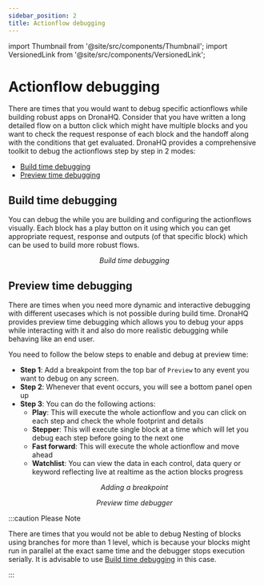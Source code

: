 ```yaml
---
sidebar_position: 2
title: Actionflow debugging
---
```


import Thumbnail from '@site/src/components/Thumbnail';
import VersionedLink from '@site/src/components/VersionedLink';

# Actionflow debugging

There are times that you would want to debug specific actionflows while building robust apps on DronaHQ. Consider that you have written a long detailed flow on a button click which might have multiple blocks and you want to check the request response of each block and the handoff along with the conditions that get evaluated. DronaHQ provides a comprehensive toolkit to debug the actionflows step by step in 2 modes:

- [Build time debugging](../connector_logs/#build-time-debugging)
- [Preview time debugging](../connector_logs/#build-time-debugging)

## Build time debugging

You can debug the while you are building and configuring the actionflows visually. Each block has a play button on it using which you can get appropriate request, response and outputs (of that specific block) which can be used to build more robust flows. 

<figure>
  <Thumbnail src="/img/debugging-apps/block-debugging.png" alt="Buildtime debugging" width='100%'/>
  <figcaption align = "center"><i>Build time debugging</i></figcaption>
</figure>

## Preview time debugging

There are times when you need more dynamic and interactive debugging with different usecases which is not possible during build time. DronaHQ provides preview time debugging which allows you to debug your apps while interacting with it and also do more realistic debugging while behaving like an end user. 

You need to follow the below steps to enable and debug at preview time:

- **Step 1**: Add a breakpoint from the top bar of `Preview` to any event you want to debug on any screen.
- **Step 2**: Whenever that event occurs, you will see a bottom panel open up
- **Step 3**: You can do the following actions:
    - **Play**: This will execute the whole actionflow and you can click on each step and check the whole footprint and details 
    - **Stepper**: This will execute single block at a time which will let you debug each step before going to the next one
    - **Fast forward**: This will execute the whole actionflow and move ahead
    - **Watchlist**: You can view the data in each control, data query or keyword reflecting live at realtime as the action blocks progress

<figure>
  <Thumbnail src="/img/debugging-apps/breakpoint.png" alt="Breakpoint" width='100%'/>
  <figcaption align = "center"><i>Adding a breakpoint</i></figcaption>
</figure>

<figure>
  <Thumbnail src="/img/debugging-apps/preview-debugging.png" alt="Preview time debugger" width='100%'/>
  <figcaption align = "center"><i>Preview time debugger</i></figcaption>
</figure>

:::caution Please Note

There are times that you would not be able to debug Nesting of blocks using branches for more than 1 level, which is because your blocks might run in parallel at the exact same time and the debugger stops execution serially. It is advisable to use [Build time debugging](../connector_logs/#build-time-debugging) in this case.

:::